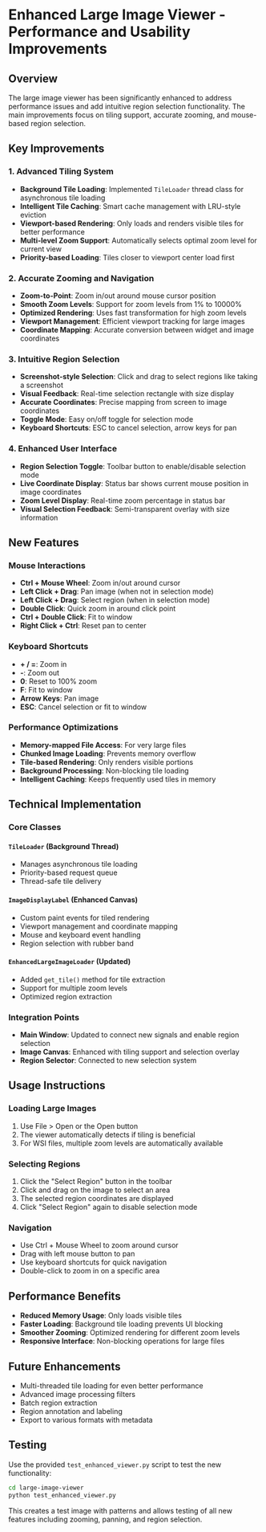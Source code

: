 # Enhanced Large Image Viewer - Performance and Usability Improvements

## Overview
The large image viewer has been significantly enhanced to address performance issues and add intuitive region selection functionality. The main improvements focus on tiling support, accurate zooming, and mouse-based region selection.

## Key Improvements

### 1. Advanced Tiling System
- **Background Tile Loading**: Implemented `TileLoader` thread class for asynchronous tile loading
- **Intelligent Tile Caching**: Smart cache management with LRU-style eviction
- **Viewport-based Rendering**: Only loads and renders visible tiles for better performance
- **Multi-level Zoom Support**: Automatically selects optimal zoom level for current view
- **Priority-based Loading**: Tiles closer to viewport center load first

### 2. Accurate Zooming and Navigation
- **Zoom-to-Point**: Zoom in/out around mouse cursor position
- **Smooth Zoom Levels**: Support for zoom levels from 1% to 10000%
- **Optimized Rendering**: Uses fast transformation for high zoom levels
- **Viewport Management**: Efficient viewport tracking for large images
- **Coordinate Mapping**: Accurate conversion between widget and image coordinates

### 3. Intuitive Region Selection
- **Screenshot-style Selection**: Click and drag to select regions like taking a screenshot
- **Visual Feedback**: Real-time selection rectangle with size display
- **Accurate Coordinates**: Precise mapping from screen to image coordinates
- **Toggle Mode**: Easy on/off toggle for selection mode
- **Keyboard Shortcuts**: ESC to cancel selection, arrow keys for pan

### 4. Enhanced User Interface
- **Region Selection Toggle**: Toolbar button to enable/disable selection mode
- **Live Coordinate Display**: Status bar shows current mouse position in image coordinates
- **Zoom Level Display**: Real-time zoom percentage in status bar
- **Visual Selection Feedback**: Semi-transparent overlay with size information

## New Features

### Mouse Interactions
- **Ctrl + Mouse Wheel**: Zoom in/out around cursor
- **Left Click + Drag**: Pan image (when not in selection mode)
- **Left Click + Drag**: Select region (when in selection mode)
- **Double Click**: Quick zoom in around click point
- **Ctrl + Double Click**: Fit to window
- **Right Click + Ctrl**: Reset pan to center

### Keyboard Shortcuts
- **+ / =**: Zoom in
- **-**: Zoom out
- **0**: Reset to 100% zoom
- **F**: Fit to window
- **Arrow Keys**: Pan image
- **ESC**: Cancel selection or fit to window

### Performance Optimizations
- **Memory-mapped File Access**: For very large files
- **Chunked Image Loading**: Prevents memory overflow
- **Tile-based Rendering**: Only renders visible portions
- **Background Processing**: Non-blocking tile loading
- **Intelligent Caching**: Keeps frequently used tiles in memory

## Technical Implementation

### Core Classes

#### `TileLoader` (Background Thread)
- Manages asynchronous tile loading
- Priority-based request queue
- Thread-safe tile delivery

#### `ImageDisplayLabel` (Enhanced Canvas)
- Custom paint events for tiled rendering
- Viewport management and coordinate mapping
- Mouse and keyboard event handling
- Region selection with rubber band

#### `EnhancedLargeImageLoader` (Updated)
- Added `get_tile()` method for tile extraction
- Support for multiple zoom levels
- Optimized region extraction

### Integration Points
- **Main Window**: Updated to connect new signals and enable region selection
- **Image Canvas**: Enhanced with tiling support and selection overlay
- **Region Selector**: Connected to new selection system

## Usage Instructions

### Loading Large Images
1. Use File > Open or the Open button
2. The viewer automatically detects if tiling is beneficial
3. For WSI files, multiple zoom levels are automatically available

### Selecting Regions
1. Click the "Select Region" button in the toolbar
2. Click and drag on the image to select an area
3. The selected region coordinates are displayed
4. Click "Select Region" again to disable selection mode

### Navigation
- Use Ctrl + Mouse Wheel to zoom around cursor
- Drag with left mouse button to pan
- Use keyboard shortcuts for quick navigation
- Double-click to zoom in on a specific area

## Performance Benefits
- **Reduced Memory Usage**: Only loads visible tiles
- **Faster Loading**: Background tile loading prevents UI blocking
- **Smoother Zooming**: Optimized rendering for different zoom levels
- **Responsive Interface**: Non-blocking operations for large files

## Future Enhancements
- Multi-threaded tile loading for even better performance
- Advanced image processing filters
- Batch region extraction
- Region annotation and labeling
- Export to various formats with metadata

## Testing
Use the provided `test_enhanced_viewer.py` script to test the new functionality:
```bash
cd large-image-viewer
python test_enhanced_viewer.py
```

This creates a test image with patterns and allows testing of all new features including zooming, panning, and region selection.
